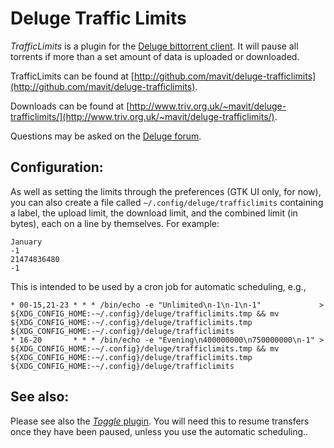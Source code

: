 Deluge Traffic Limits
=====================

_TrafficLimits_ is a plugin for the [Deluge bittorrent client](http://deluge-torrent.org/).  It will pause all torrents if more than a set amount of data is uploaded or downloaded.

TrafficLimits can be found at
[http://github.com/mavit/deluge-trafficlimits](http://github.com/mavit/deluge-trafficlimits).

Downloads can be found at
[http://www.triv.org.uk/~mavit/deluge-trafficlimits/](http://www.triv.org.uk/~mavit/deluge-trafficlimits/).

Questions may be asked on the
[Deluge forum](http://forum.deluge-torrent.org/viewtopic.php?f=9&t=34343).

## Configuration:

As well as setting the limits through the preferences (GTK UI only, for now), you can also create a file called `~/.config/deluge/trafficlimits` containing a label, the upload limit, the download limit, and the combined limit (in bytes), each on a line by themselves.  For example:

    January
    -1
    21474836480
    -1

This is intended to be used by a cron job for automatic scheduling, e.g.,

    * 00-15,21-23 * * * /bin/echo -e "Unlimited\n-1\n-1\n-1"             > ${XDG_CONFIG_HOME:-~/.config}/deluge/trafficlimits.tmp && mv ${XDG_CONFIG_HOME:-~/.config}/deluge/trafficlimits.tmp ${XDG_CONFIG_HOME:-~/.config}/deluge/trafficlimits
    * 16-20       * * * /bin/echo -e "Evening\n400000000\n750000000\n-1" > ${XDG_CONFIG_HOME:-~/.config}/deluge/trafficlimits.tmp && mv ${XDG_CONFIG_HOME:-~/.config}/deluge/trafficlimits.tmp ${XDG_CONFIG_HOME:-~/.config}/deluge/trafficlimits


## See also:

Please see also the [_Toggle_ plugin](http://dev.deluge-torrent.org/wiki/Plugins/Toggle).  You will need this to resume transfers once they have been paused, unless you use the automatic scheduling..
